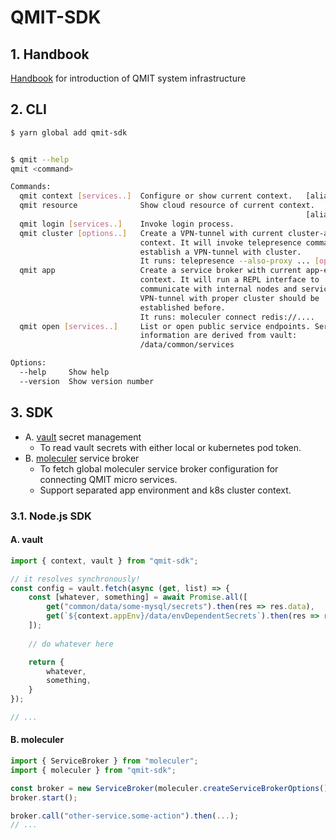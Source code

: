 # QMIT-SDK

## 1. Handbook
[Handbook](./handbook) for introduction of QMIT system infrastructure

## 2. CLI
```bash
$ yarn global add qmit-sdk


$ qmit --help
qmit <command>

Commands:
  qmit context [services..]  Configure or show current context.   [aliases: ctx]
  qmit resource              Show cloud resource of current context.
                                                                  [aliases: res]
  qmit login [services..]    Invoke login process.
  qmit cluster [options..]   Create a VPN-tunnel with current cluster-alias
                             context. It will invoke telepresence command to
                             establish a VPN-tunnel with cluster.
                             It runs: telepresence --also-proxy ... [options..]
  qmit app                   Create a service broker with current app-env
                             context. It will run a REPL interface to
                             communicate with internal nodes and services. A
                             VPN-tunnel with proper cluster should be
                             established before.
                             It runs: moleculer connect redis://....
  qmit open [services..]     List or open public service endpoints. Service
                             information are derived from vault:
                             /data/common/services

Options:
  --help     Show help                                                 [boolean]
  --version  Show version number                                       [boolean]
```

## 3. SDK
- A. [vault](https://www.vaultproject.io/) secret management
  - To read vault secrets with either local or kubernetes pod token.
- B. [moleculer](https://moleculer.services/) service broker
  - To fetch global moleculer service broker configuration for connecting QMIT micro services.
  - Support separated app environment and k8s cluster context.

### 3.1. Node.js SDK
#### A. vault
```js
import { context, vault } from "qmit-sdk";

// it resolves synchronously!
const config = vault.fetch(async (get, list) => {
    const [whatever, something] = await Promise.all([
        get("common/data/some-mysql/secrets").then(res => res.data),
        get(`${context.appEnv}/data/envDependentSecrets`).then(res => res.data),
    ]);
    
    // do whatever here

    return {
        whatever,
        something,
    }
});

// ...
```

#### B. moleculer
```js
import { ServiceBroker } from "moleculer";
import { moleculer } from "qmit-sdk";

const broker = new ServiceBroker(moleculer.createServiceBrokerOptions());
broker.start();

broker.call("other-service.some-action").then(...);
// ...
```
